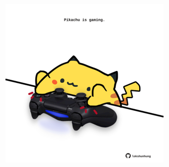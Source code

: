 <!-- built at 15/03/2021, 20:41:29 UTC -->
<p align="center">
  <img width="500" height="500" src="./ReadmeImage.svg">
</p>
